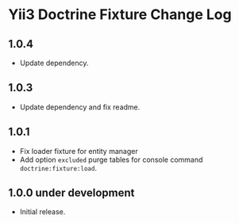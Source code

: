 # Yii3 Doctrine Fixture Change Log

## 1.0.4

- Update dependency.

## 1.0.3

- Update dependency and fix readme.

## 1.0.1

- Fix loader fixture for entity manager
- Add option ```excluded``` purge tables for console command ```doctrine:fixture:load```.

## 1.0.0 under development

- Initial release.
